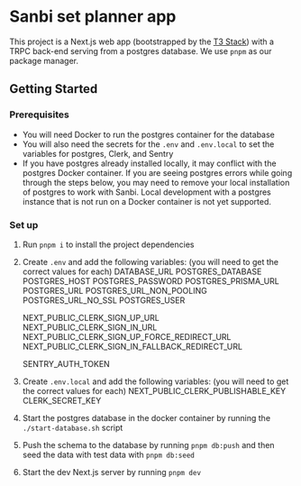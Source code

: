 # Sanbi set planner app

This project is a Next.js web app (bootstrapped by the [T3 Stack](https://create.t3.gg)) with a TRPC back-end serving from a postgres database. We use `pnpm` as our package manager.

## Getting Started

### Prerequisites

- You will need Docker to run the postgres container for the database
- You will also need the secrets for the `.env` and `.env.local` to set the variables for postgres, Clerk, and Sentry
- If you have postgres already installed locally, it may conflict with the postgres Docker container. If you are seeing postgres errors while going through the steps below, you may need to remove your local installation of postgres to work with Sanbi. Local development with a postgres instance that is not run on a Docker container is not yet supported.

### Set up

1. Run `pnpm i` to install the project dependencies
2. Create `.env` and add the following variables: (you will need to get the correct values for each)
   DATABASE_URL
   POSTGRES_DATABASE
   POSTGRES_HOST
   POSTGRES_PASSWORD
   POSTGRES_PRISMA_URL
   POSTGRES_URL
   POSTGRES_URL_NON_POOLING
   POSTGRES_URL_NO_SSL
   POSTGRES_USER

   NEXT_PUBLIC_CLERK_SIGN_UP_URL
   NEXT_PUBLIC_CLERK_SIGN_IN_URL
   NEXT_PUBLIC_CLERK_SIGN_UP_FORCE_REDIRECT_URL
   NEXT_PUBLIC_CLERK_SIGN_IN_FALLBACK_REDIRECT_URL

   SENTRY_AUTH_TOKEN

3. Create `.env.local` and add the following variables: (you will need to get the correct values for each)
   NEXT_PUBLIC_CLERK_PUBLISHABLE_KEY
   CLERK_SECRET_KEY
4. Start the postgres database in the docker container by running the `./start-database.sh` script
5. Push the schema to the database by running `pnpm db:push` and then seed the data with test data with `pnpm db:seed`
6. Start the dev Next.js server by running `pnpm dev`
